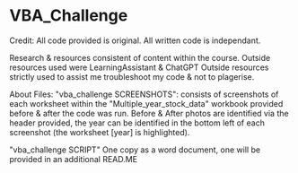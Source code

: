 # VBA_Challenge

Credit:
All code provided is original.
All written code is independant.

Research & resources consistent of content within the course. Outside resources used were LearningAssistant & ChatGPT
Outside resources strictly used to assist me troubleshoot my code & not to plagerise.

About Files:
"vba_challenge SCREENSHOTS": consists of screenshots of each worksheet within the "Multiple_year_stock_data" workbook provided before & after the code was run.
Before & After photos are identified via the header provided, the year can be identified in the bottom left of each screenshot (the worksheet [year] is highlighted).

"vba_challenge SCRIPT" One copy as a word document, one will be provided in an additional READ.ME
